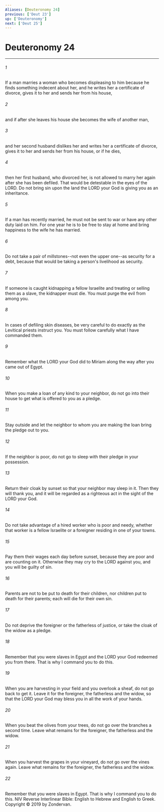 ```yaml
---
Aliases: [Deuteronomy 24]
previous: ['Deut 23']
up: ['Deuteronomy']
next: ['Deut 25']
---
```

# Deuteronomy 24

***


###### 1 
If a man marries a woman who becomes displeasing to him because he finds something indecent about her, and he writes her a certificate of divorce, gives it to her and sends her from his house, 

###### 2 
and if after she leaves his house she becomes the wife of another man, 

###### 3 
and her second husband dislikes her and writes her a certificate of divorce, gives it to her and sends her from his house, or if he dies, 

###### 4 
then her first husband, who divorced her, is not allowed to marry her again after she has been defiled. That would be detestable in the eyes of the LORD. Do not bring sin upon the land the LORD your God is giving you as an inheritance. 

###### 5 
If a man has recently married, he must not be sent to war or have any other duty laid on him. For one year he is to be free to stay at home and bring happiness to the wife he has married. 

###### 6 
Do not take a pair of millstones--not even the upper one--as security for a debt, because that would be taking a person's livelihood as security. 

###### 7 
If someone is caught kidnapping a fellow Israelite and treating or selling them as a slave, the kidnapper must die. You must purge the evil from among you. 

###### 8 
In cases of defiling skin diseases, be very careful to do exactly as the Levitical priests instruct you. You must follow carefully what I have commanded them. 

###### 9 
Remember what the LORD your God did to Miriam along the way after you came out of Egypt. 

###### 10 
When you make a loan of any kind to your neighbor, do not go into their house to get what is offered to you as a pledge. 

###### 11 
Stay outside and let the neighbor to whom you are making the loan bring the pledge out to you. 

###### 12 
If the neighbor is poor, do not go to sleep with their pledge in your possession. 

###### 13 
Return their cloak by sunset so that your neighbor may sleep in it. Then they will thank you, and it will be regarded as a righteous act in the sight of the LORD your God. 

###### 14 
Do not take advantage of a hired worker who is poor and needy, whether that worker is a fellow Israelite or a foreigner residing in one of your towns. 

###### 15 
Pay them their wages each day before sunset, because they are poor and are counting on it. Otherwise they may cry to the LORD against you, and you will be guilty of sin. 

###### 16 
Parents are not to be put to death for their children, nor children put to death for their parents; each will die for their own sin. 

###### 17 
Do not deprive the foreigner or the fatherless of justice, or take the cloak of the widow as a pledge. 

###### 18 
Remember that you were slaves in Egypt and the LORD your God redeemed you from there. That is why I command you to do this. 

###### 19 
When you are harvesting in your field and you overlook a sheaf, do not go back to get it. Leave it for the foreigner, the fatherless and the widow, so that the LORD your God may bless you in all the work of your hands. 

###### 20 
When you beat the olives from your trees, do not go over the branches a second time. Leave what remains for the foreigner, the fatherless and the widow. 

###### 21 
When you harvest the grapes in your vineyard, do not go over the vines again. Leave what remains for the foreigner, the fatherless and the widow. 

###### 22 
Remember that you were slaves in Egypt. That is why I command you to do this. NIV Reverse Interlinear Bible: English to Hebrew and English to Greek. Copyright © 2019 by Zondervan.

